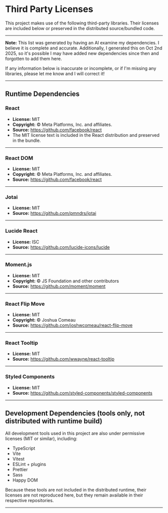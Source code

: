 # Third Party Licenses

This project makes use of the following third-party libraries.
Their licenses are included below or preserved in the distributed source/bundled code.

---

**Note:** This list was generated by having an AI examine my dependencies.
I believe it is complete and accurate. Additionally, I generated this on Oct 2nd 2025, so it's possible I may have added new dependencies since then and forgotten to add them here.

If any information below is inaccurate or incomplete, or if I'm missing any libraries, please let me know and I will correct it!

---

## Runtime Dependencies

### React

- **License:** MIT
- **Copyright:** © Meta Platforms, Inc. and affiliates.
- **Source:** https://github.com/facebook/react
- The MIT license text is included in the React distribution and preserved in the bundle.

---

### React DOM

- **License:** MIT
- **Copyright:** © Meta Platforms, Inc. and affiliates.
- **Source:** https://github.com/facebook/react

---

### Jotai

- **License:** MIT
- **Source:** https://github.com/pmndrs/jotai

---

### Lucide React

- **License:** ISC
- **Source:** https://github.com/lucide-icons/lucide

---

### Moment.js

- **License:** MIT
- **Copyright:** © JS Foundation and other contributors
- **Source:** https://github.com/moment/moment

---

### React Flip Move

- **License:** MIT
- **Copyright:** © Joshua Comeau
- **Source:** https://github.com/joshwcomeau/react-flip-move

---

### React Tooltip

- **License:** MIT
- **Source:** https://github.com/wwayne/react-tooltip

---

### Styled Components

- **License:** MIT
- **Source:** https://github.com/styled-components/styled-components

---

## Development Dependencies (tools only, not distributed with runtime build)

All development tools used in this project are also under permissive licenses (MIT or similar), including:

- TypeScript
- Vite
- Vitest
- ESLint + plugins
- Prettier
- Sass
- Happy DOM

Because these tools are not included in the distributed runtime, their licenses are not reproduced here, but they remain available in their respective repositories.

---
